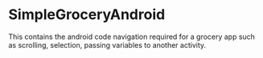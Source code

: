 # SimpleGroceryAndroid

This contains the android code navigation required for a grocery app such as scrolling, selection, passing variables to another activity.
